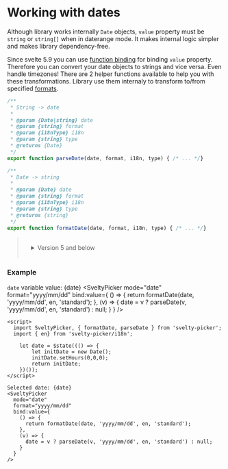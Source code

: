 <script>
  import SveltyPicker, { formatDate, parseDate } from '$lib';
  import { en } from '$lib/i18n';

	let date = $state((() => {
		let initDate = new Date();
		initDate.setHours(0,0,0);
		return initDate;
	})());
</script>

# Working with dates

Although library works internally `Date` objects, `value` property must be `string` or `string[]` when in daterange mode.
It makes internal logic simpler and makes library dependency-free.

Since svelte 5.9 you can use [function binding](https://svelte.dev/docs/svelte/bind#Function-bindings) for binding `value` property.
Therefore you can convert your date objects to strings and vice versa. Even handle timezones! There are 2 helper functions
available to help you with these transformations. Library use them internaly to transform to/from specified [formats](/modes-and-formats).


```js
/**
 * String -> date
 *
 * @param {Date|string} date
 * @param {string} format
 * @param {i18nType} i18n
 * @param {string} type
 * @returns {Date}
 */
export function parseDate(date, format, i18n, type) { /* ... */}

/**
 * Date -> string
 *
 * @param {Date} date
 * @param {string} format
 * @param {i18nType} i18n
 * @param {string} type
 * @returns {string}
 */
export function formatDate(date, format, i18n, type) { /* ... */}
```

<blockquote style="background-color: var(--vp-code-bg)">
  <details style="padding: 16px; 0">
    <summary style="margin: 0">Version 5 and below</summary>
    <div class="padding-top: 8px">
      <p>
      In v5 it was possible to set initial date through <code>initialDate</code>, which has been removed in v6.
      </p>
    </div>
  </details>
</blockquote>

### Example

`date` variable value: {date}
<SveltyPicker
  mode="date"
  format="yyyy/mm/dd"
  bind:value={
    () => {
      return formatDate(date, 'yyyy/mm/dd', en, 'standard');
    },
    (v) => {
      date = v ? parseDate(v, 'yyyy/mm/dd', en, 'standard') : null;
    }
  }
/>

```svelte
<script>
  import SveltyPicker, { formatDate, parseDate } from 'svelty-picker';
  import { en} from 'svelty-picker/i18n';

	let date = $state((() => {
		let initDate = new Date();
		initDate.setHours(0,0,0);
		return initDate;
	})());
</script>

Selected date: {date}
<SveltyPicker
  mode="date"
  format="yyyy/mm/dd"
  bind:value={
    () => {
      return formatDate(date, 'yyyy/mm/dd', en, 'standard');
    },
    (v) => {
      date = v ? parseDate(v, 'yyyy/mm/dd', en, 'standard') : null;
    }
  }
/>
```
